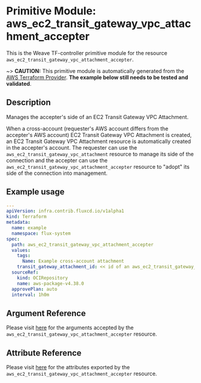 
# Primitive Module: aws_ec2_transit_gateway_vpc_attachment_accepter

This is the Weave TF-controller primitive module for the resource `aws_ec2_transit_gateway_vpc_attachment_accepter`.

~> **CAUTION:** This primitive module is automatically generated from the [AWS Terraform Provider](https://registry.terraform.io/providers/hashicorp/aws/latest/docs/resources/ec2_transit_gateway_vpc_attachment_accepter). **The example below still needs to be tested and validated**.

## Description

Manages the accepter's side of an EC2 Transit Gateway VPC Attachment.

When a cross-account (requester's AWS account differs from the accepter's AWS account) EC2 Transit Gateway VPC Attachment
is created, an EC2 Transit Gateway VPC Attachment resource is automatically created in the accepter's account.
The requester can use the `aws_ec2_transit_gateway_vpc_attachment` resource to manage its side of the connection
and the accepter can use the `aws_ec2_transit_gateway_vpc_attachment_accepter` resource to "adopt" its side of the
connection into management.

## Example usage

```yaml
---
apiVersion: infra.contrib.fluxcd.io/v1alpha1
kind: Terraform
metadata:
  name: example
  namespace: flux-system
spec:
  path: aws_ec2_transit_gateway_vpc_attachment_accepter
  values:
    tags:
      Name: Example cross-account attachment
    transit_gateway_attachment_id: << id of an aws_ec2_transit_gateway_vpc_attachment >>
  sourceRef:
    kind: OCIRepository
    name: aws-package-v4.38.0
  approvePlan: auto
  interval: 1h0m
```

## Argument Reference

Please visit [here](https://registry.terraform.io/providers/hashicorp/aws/latest/docs/resources/ec2_transit_gateway_vpc_attachment_accepter#argument-reference) for the arguments accepted by the `aws_ec2_transit_gateway_vpc_attachment_accepter` resource.

## Attribute Reference

Please visit [here](https://registry.terraform.io/providers/hashicorp/aws/latest/docs/resources/ec2_transit_gateway_vpc_attachment_accepter#attributes-reference) for the attributes exported by the `aws_ec2_transit_gateway_vpc_attachment_accepter` resource.
